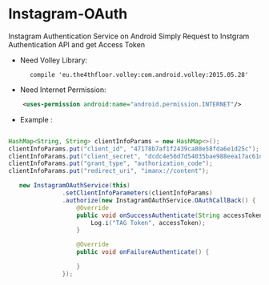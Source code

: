 # Instagram-OAuth
Instagram Authentication Service on Android 
Simply Request to Instgram Authentication API and get Access Token

- Need Volley Library:
```Gradle
      compile 'eu.the4thfloor.volley:com.android.volley:2015.05.28'
 ```
 - Need Internet Permission:
 
```XML
    <uses-permission android:name="android.permission.INTERNET"/>
```
 
- Example :
 ```Java

 HashMap<String, String> clientInfoParams = new HashMap<>();
 clientInfoParams.put("client_id", "47178b7af1f2439ca80e58fda6e1d25c");
 clientInfoParams.put("client_secret", "dcdc4e56d7d54035bae988eea17ac61d");
 clientInfoParams.put("grant_type", "authorization_code");
 clientInfoParams.put("redirect_uri", "imanx://content");
 
    new InstagramOAuthService(this)
                .setClientInfoParameters(clientInfoParams)
                .authorize(new InstagramOAuthService.OAuthCallBack() {
                    @Override
                    public void onSuccessAuthenticate(String accessToken) {
                        Log.i("TAG Token", accessToken);
                    }

                    @Override
                    public void onFailureAuthenticate() {

                    }
                });
 ```

